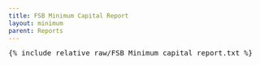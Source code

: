 ```yaml
---
title: FSB Minimum Capital Report
layout: minimum
parent: Reports
---
```


<pre>
{% include_relative raw/FSB_Minimum_capital_report.txt %}
</pre>
